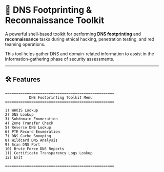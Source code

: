 # 🧠 DNS Footprinting & Reconnaissance Toolkit

A powerful shell-based toolkit for performing **DNS footprinting** and **reconnaissance** tasks during ethical hacking, penetration testing, and red teaming operations.

This tool helps gather DNS and domain-related information to assist in the information-gathering phase of security assessments.

---

## 🛠 Features

```text
==================================================
           DNS Footprinting Toolkit Menu
==================================================

1) WHOIS Lookup  
2) DNS Lookup  
3) Subdomain Enumeration  
4) Zone Transfer Check  
5) Reverse DNS Lookup  
6) PTR Record Enumeration  
7) DNS Cache Snooping  
8) Wildcard DNS Analysis  
9) Scan DNS Port  
10) Brute Force DNS Reports  
11) Certificate Transparency Logs Lookup  
12) Exit

==================================================
